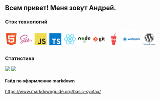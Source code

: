 ## Всем привет! Меня зовут Андрей.
    
### Стэк технологий
<img src="https://github.com/devicons/devicon/blob/master/icons/html5/html5-original.svg" title="HTML5" alt="HTML" width="40" height="40" align="center"/>&nbsp;
<img src="https://github.com/devicons/devicon/blob/master/icons/sass/sass-original.svg"  title="SASS" alt="SASS" width="40" height="40" align="center"/>&nbsp;
<img src="https://github.com/devicons/devicon/blob/master/icons/javascript/javascript-original.svg" title="JavaScript" alt="JavaScript" width="40" height="40" align="center"/>&nbsp;
<img src="https://github.com/devicons/devicon/blob/master/icons/typescript/typescript-original.svg" title="Git" alt="Git" width="40" height="40" align="center"/>&nbsp;
<img src="https://github.com/devicons/devicon/blob/master/icons/react/react-original.svg" title="React" alt="React" width="40" height="40" align="center"/>&nbsp;
<img src="https://github.com/devicons/devicon/blob/master/icons/nodejs/nodejs-original-wordmark.svg" title="NodeJS" alt="NodeJS" width="40" height="40" align="center"/>&nbsp;
<img src="https://github.com/devicons/devicon/blob/master/icons/git/git-original-wordmark.svg" title="Git" alt="Git" width="40" height="40" align="center"/>&nbsp;
<img src="https://github.com/devicons/devicon/blob/master/icons/gulp/gulp-plain.svg" title="gulp" alt="gulp" height="40" align="center"/>&nbsp;
<img src="https://github.com/devicons/devicon/blob/master/icons/webpack/webpack-original-wordmark.svg" title="gulp" alt="gulp" width="60" align="center"/>&nbsp;
<img src="https://github.com/devicons/devicon/blob/master/icons/wordpress/wordpress-original.svg" title="Wordpress" alt="Wordpess" width="40" height="40" align="center"/>&nbsp;

### Статистика
    
<img src="https://github-profile-summary-cards.vercel.app/api/cards/profile-details?username=canoua&theme=darcula" height="150">
<img src="http://github-profile-summary-cards.vercel.app/api/cards/repos-per-language?username=canoua&theme=darcula" height="150">

#### Гайд по оформлению markdown
https://www.markdownguide.org/basic-syntax/
  
